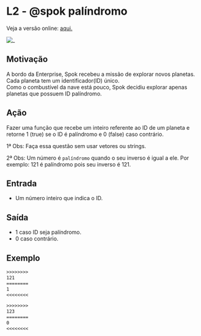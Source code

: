# L2 - @spok palíndromo

Veja a versão online: [aqui.](https://github.com/qxcodefup/arcade/blob/master/base/spok/Readme.md)

![_](https://raw.githubusercontent.com/qxcodefup/arcade/master/base/spok/cover.jpg)

## Motivação

A bordo da Enterprise, Spok recebeu a missão de explorar novos planetas.  
Cada planeta tem um identificador(ID) único.  
Como o combustível da nave está pouco, Spok decidiu explorar apenas planetas que possuem ID palíndromo.  

## Ação

Fazer uma função que recebe um inteiro referente ao ID de um planeta e retorne 1 (true)  se o ID é palíndromo e 0 (false) caso contrário.

1ª Obs: Faça essa questão sem usar vetores ou strings.  

2ª Obs: Um número é `palíndromo` quando o seu inverso é igual a ele. 
Por exemplo: 121 é palíndromo pois seu inverso é 121.

## Entrada

* Um número inteiro que indica o ID.  

## Saída

* 1 caso ID seja palíndromo.
* 0 caso contrário.  

## Exemplo
``` txt
>>>>>>>>
121
========  
1
<<<<<<<<

>>>>>>>>
123
========
0
<<<<<<<<
```
